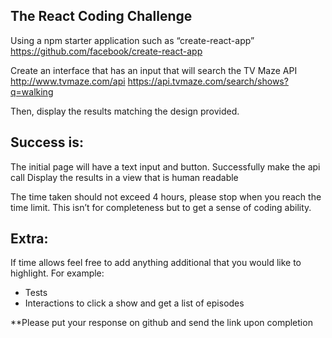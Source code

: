 ## The React Coding Challenge

Using a npm starter application such as “create-react-app”
https://github.com/facebook/create-react-app

Create an interface that has an input that will search the TV Maze API
http://www.tvmaze.com/api
https://api.tvmaze.com/search/shows?q=walking

Then, display the results matching the design provided.
 

## Success is:
The initial page will have a text input and button.
Successfully make the api call
Display the results in a view that is human readable

The time taken should not exceed 4 hours, please stop when you reach the time limit. This isn’t for completeness but to get a sense of coding ability.

 

## Extra:
If time allows feel free to add anything additional that you would like to highlight.
For example:
- Tests
- Interactions to click a show and get a list of episodes

 

**Please put your response on github and send the link upon completion
